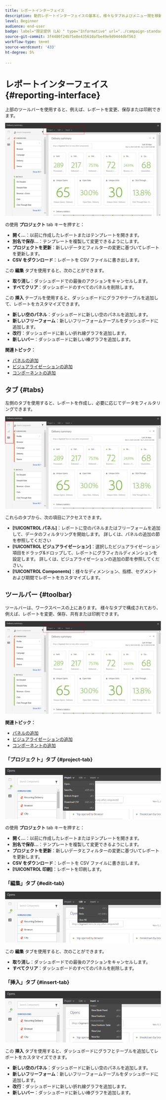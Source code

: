 ```yaml
---
title: レポートインターフェイス
description: 動的レポートインターフェイスの基本と、様々なタブおよびメニュー間を移動する方法について説明します。
level: Beginner
audience: end-user
badge: label="限定提供（LA）" type="Informative" url="../campaign-standard-migration-home.md" tooltip="Campaign Standard移行済みユーザーに制限"
source-git-commit: 3f4400f24b75e8e435610afbe49e9d9444dbf563
workflow-type: tm+mt
source-wordcount: '433'
ht-degree: 5%

---
```


# レポートインターフェイス{#reporting-interface}

上部のツールバーを使用すると、例えば、レポートを変更、保存または印刷できます。

![](assets/dynamic_report_toolbar.png)

の使用 **プロジェクト** tab キーを押すと：

* **開く…**：以前に作成したレポートまたはテンプレートを開きます。
* **別名で保存…**：テンプレートを複製して変更できるようにします。
* **プロジェクトを更新**：新しいデータとフィルターの変更に基づいてレポートを更新します。
* **CSV をダウンロード**：レポートを CSV ファイルに書き出します。

この **編集** タブを使用すると、次のことができます。

* **取り消し**：ダッシュボードでの最後のアクションをキャンセルします。
* **すべてクリア**：ダッシュボードのすべてのパネルを削除します。

この **挿入** テーブルを使用すると、ダッシュボードにグラフやテーブルを追加して、レポートをカスタマイズできます。

* **新しい空のパネル**：ダッシュボードに新しい空のパネルを追加します。
* **新しいフリーフォーム**：新しいフリーフォームテーブルをダッシュボードに追加します。
* **改行**：ダッシュボードに新しい折れ線グラフを追加します。
* **新しいバー**：ダッシュボードに新しい棒グラフを追加します。

**関連トピック：**

* [パネルの追加](adding-panels.md)
* [ビジュアライゼーションの追加](adding-visualizations.md)
* [コンポーネントの追加](adding-components.md)

## タブ {#tabs}

左側のタブを使用すると、レポートを作成し、必要に応じてデータをフィルタリングできます。

![](assets/dynamic_report_interface.png)

これらのタブから、次の項目にアクセスできます。

* **[!UICONTROL パネル]**：レポートに空のパネルまたはフリーフォームを追加して、データのフィルタリングを開始します。 詳しくは、パネルの追加の節を参照してください
* **[!UICONTROL ビジュアライゼーション]**：選択したビジュアライゼーション項目をドラッグ&amp;ドロップして、レポートにグラフィカルディメンションを設定します。 詳しくは、ビジュアライゼーションの追加の節を参照してください。
* **[!UICONTROL Components]**：様々なディメンション、指標、セグメントおよび期間でレポートをカスタマイズします。

## ツールバー {#toolbar}

ツールバーは、ワークスペースの上にあります。 様々なタブで構成されており、例えば、レポートを変更、保存、共有または印刷できます。

![](assets/dynamic_report_toolbar.png)

**関連トピック：**

* [パネルの追加](adding-panels.md)
* [ビジュアライゼーションの追加](adding-visualizations.md)
* [コンポーネントの追加](adding-components.md)

### 「プロジェクト」タブ {#project-tab}

![](assets/tab_project.png)

の使用 **プロジェクト** tab キーを押すと：

* **開く…**：以前に作成したレポートまたはテンプレートを開きます。
* **別名で保存…**：テンプレートを複製して変更できるようにします。
* **プロジェクトを更新**：新しいデータとフィルターの変更に基づいてレポートを更新します。
* **CSV をダウンロード**：レポートを CSV ファイルに書き出します。
* **[!UICONTROL 印刷]**：レポートを印刷します。

### 「編集」タブ {#edit-tab}

![](assets/tab_edit.png)

この **編集** タブを使用すると、次のことができます。

* **取り消し**：ダッシュボードでの最後のアクションをキャンセルします。
* **すべてクリア**：ダッシュボードのすべてのパネルを削除します。

### 「挿入」タブ {#insert-tab}

![](assets/tab_insert.png)

この **挿入** タブを使用すると、ダッシュボードにグラフとテーブルを追加してレポートをカスタマイズできます。

* **新しい空のパネル**：ダッシュボードに新しい空のパネルを追加します。
* **新しいフリーフォーム**：新しいフリーフォームテーブルをダッシュボードに追加します。
* **改行**：ダッシュボードに新しい折れ線グラフを追加します。
* **新しいバー**：ダッシュボードに新しい棒グラフを追加します。
